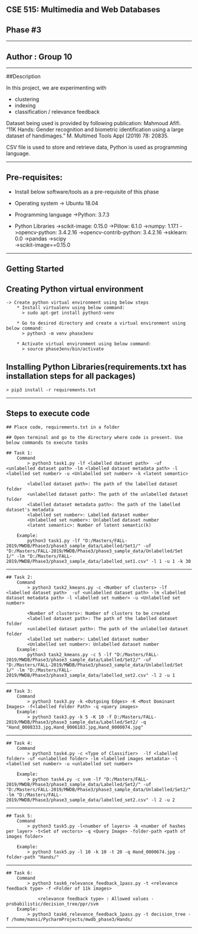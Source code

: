 ## CSE 515: Multimedia and Web Databases

## Phase #3

*******************************************************************************************************************************************************
## Author : Group 10
*******************************************************************************************************************************************************
##Description

In this project, we are experimenting with
* clustering
* indexing
* classification / relevance feedback

Dataset being used is provided by following publication:
Mahmoud Afifi. “11K Hands: Gender recognition and biometric identification using a large dataset of handimages.” M. Multimed Tools Appl (2019) 78: 20835.

CSV file is used to store and retrieve data, Python is used as programming language.
*******************************************************************************************************************************************************

## Pre-requisites:

* Install below software/tools as a pre-requisite of this phase

* Operating system
	-> Ubuntu 18.04

* Programming language
	->Python: 3.7.3

* Python Libraries
	->scikit-image: 0.15.0
	->Pillow: 6.1.0
	->numpy: 1.17.1
	->opencv-python: 3.4.2.16
	->opencv-contrib-python: 3.4.2.16
	->sklearn: 0.0
	->pandas
	->scipy  
	->scikit-image==0.15.0

*******************************************************************************************************************************************************

## Getting Started

## Creating Python virtual environment
	-> Create python virtual environment using below steps
		* Install virtualenv using below command:
		  > sudo apt-get install python3-venv
		
		* Go to desired directory and create a virtual environment using below command:
		  > python3 -m venv phase3env

		* Activate virtual environment using below command:
		  > source phase3env/bin/activate

## Installing Python Libraries(requirements.txt has installation steps for all packages)
	> pip3 install -r requirements.txt

*******************************************************************************************************************************************************

## Steps to execute code

	## Place code, requirements.txt in a folder

	## Open terminal and go to the directory where code is present. Use below commands to execute tasks

	## Task 1:
		Command
			> python3 task1.py -lf <labelled dataset path>  -uf <unlabelled dataset path> -lm <labelled dataset metadata path> -l <labelled set number> -u <Unlabelled set number> -k <latent semantic>

			<labelled dataset path>: The path of the labelled dataset folder
			<unlabelled dataset path>: The path of the unlabelled dataset folder
			<labelled dataset metadata path>: The path of the labelled dataset's metadata
            <labelled set number>: Labelled dataset number 
            <Unlabelled set number>: Unlabelled dataset number
			<latent semantic>: Number of latent semantic(k)

		Example:
			python3 task1.py -lf "D:/Masters/FALL-2019/MWDB/Phase3/phase3_sample_data/Labelled/Set1/" -uf "D:/Masters/FALL-2019/MWDB/Phase3/phase3_sample_data/Unlabelled/Set 1/" -lm "D:/Masters/FALL-2019/MWDB/Phase3/phase3_sample_data/labelled_set1.csv" -l 1 -u 1 -k 30
*******************************************************************************************************************************************************

	## Task 2:
		Command
			> python3 task2_kmeans.py -c <Number of clusters> -lf <labelled dataset path>  -uf <unlabelled dataset path> -lm <labelled dataset metadata path> -l <labelled set number> -u <Unlabelled set number>

			<Number of clusters>: Number of clusters to be created
			<labelled dataset path>: The path of the labelled dataset folder
            <unlabelled dataset path>: The path of the unlabelled dataset folder
            <labelled set number>: Labelled dataset number 
            <Unlabelled set number>: Unlabelled dataset number
		Example:
			python3 task2_kmeans.py -c 5 -lf "D:/Masters/FALL-2019/MWDB/Phase3/phase3_sample_data/Labelled/Set2/" -uf "D:/Masters/FALL-2019/MWDB/Phase3/phase3_sample_data/Unlabelled/Set 1/" -lm "D:/Masters/FALL-2019/MWDB/Phase3/phase3_sample_data/labelled_set2.csv" -l 2 -u 1
*******************************************************************************************************************************************************

    ## Task 3:
        Command
            > python3 task3.py -k <Outgoing Edges> -K <Most Dominant Images> -f<labelled Folder Path> -q <query images>
        Example:
            > python3 task3.py -k 5 -K 10 -f D:/Masters/FALL-2019/MWDB/Phase3/phase3_sample_data/Labelled/Set2/ -q "Hand_0008333.jpg,Hand_0006183.jpg,Hand_0000074.jpg"
 
 
*******************************************************************************************************************************************************
 
    ## Task 4:
        Command
            > python3 task4.py -c <Type of Classifier>  -lf <labelled folder> -uf <unlabelled folder> -lm <labelled images metadata> -l <labelled set number> -u <unlabelled set number>
 
        Example:
            > python task4.py -c svm -lf "D:/Masters/FALL-2019/MWDB/Phase3/phase3_sample_data/Labelled/Set2/" -uf "D:/Masters/FALL-2019/MWDB/Phase3/phase3_sample_data/Unlabelled/Set2/" -lm "D:/Masters/FALL-2019/MWDB/Phase3/phase3_sample_data/labelled_set2.csv" -l 2 -u 2
*******************************************************************************************************************************************************
 
    ## Task 5:
        Command
            > python3 task5.py -l<number of layers> -k <number of hashes per layer> -t<Set of vectors> -q <Query Image> -folder-path <path of images folder>
 
        Example:
            > python3 task5.py -l 10 -k 10 -t 20 -q Hand_0000674.jpg -folder-path "Hands/"
*******************************************************************************************************************************************************

    ## Task 6:
        Command
            > python3 task6_relevance_feedback_1pass.py -t <relevance feedback type> -f <Folder of 11k images>

				<relevance feedback type> : Allowed values - probabilistic/decision_tree/ppr/svm
        Example:
            > python3 task6_relevance_feedback_1pass.py -t decision_tree -f /home/mansi/PycharmProjects/mwdb_phase3/Hands/
*******************************************************************************************************************************************************